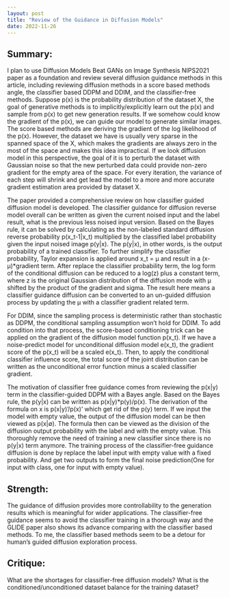 ```yaml
---
layout: post
title: "Review of the Guidance in Diffusion Models"
date: 2022-11-26
---
```

## Summary:

I plan to use Diffusion Models Beat GANs on Image Synthesis NIPS2021 paper as a foundation and review several diffusion guidance methods in this article, including reviewing diffusion methods in a score based methods angle, the classifier based DDPM and DDIM, and the classifier-free methods.
Suppose p(x) is the probability distribution of the dataset X, the goal of generative methods is to implicitly/explicitly learn out the p(x) and sample from p(x) to get new generation results. If we somehow could know the gradient of the p(x), we can guide our model to generate similar images. The score based methods are deriving the gradient of the log likelihood of the p(x). However, the dataset we have is usually very sparse in the spanned space of the X, which makes the gradients are always zero in the most of the space and makes this idea impractical. If we look diffusion model in this perspective, the goal of it is to perturb the dataset with Gaussian noise so that the new perturbed data could provide non-zero gradient for the empty area of the space. For every iteration, the variance of each step will shrink and get lead the model to a more and more accurate gradient estimation area provided by dataset X.

The paper provided a comprehensive review on how classifier guided diffusion model is developed. The classifier guidance for diffusion reverse model overall can be written as given the current noised input and the label result, what is the previous less noised input version. Based on the Bayes rule, it can be solved by calculating as the non-labeled standard diffusion reverse probability p(x_t-1\|x_t) multiplied by the classified label probability given the input noised image p(y\|x). The p(y\|x), in other words, is the output probability of a trained classifier. To further simplify the classifier probability, Taylor expansion is applied around x_t = μ and result in a (x- μ)*gradient term. After replace the classifier probability term, the log form of the conditional diffusion can be reduced to a log(z) plus a constant term, where z is the original Gaussian distribution of the diffusion mode with μ shifted by the product of the gradient and sigma. The result here means a classifier guidance diffusion can be converted to an un-guided diffusion process by updating the μ with a classifier gradient related term.

For DDIM, since the sampling process is deterministic rather than stochastic as DDPM, the conditional sampling assumption won’t hold for DDIM. To add condition into that process, the score-based conditioning trick can be applied on the gradient of the diffusion model function p(x_t). If we have a noise-predict model for unconditional diffusion model e(x_t), the gradient score of the p(x_t) will be a scaled e(x_t). Then, to apply the conditional classifier influence score, the total score of the joint distribution can be written as the unconditional error function minus a scaled classifier gradient.

The motivation of classifier free guidance comes from reviewing the p(x\|y) term in the classifier-guided DDPM with a Bayes angle. Based on the Bayes rule, the p(y\|x) can be written as p(x\|y)*p(y)/p(x). The derivation of the formula on x is p(x\|y)’/p(x)’ which get rid of the p(y) term. If we input the model with empty value, the output of the diffusion model can be then viewed as p(x\|∅). The formula then can be viewed as the division of the diffusion output probability with the label and with the empty value. This thoroughly remove the need of training a new classifier since there is no p(y\|x) term anymore. The training process of the classifier-free guidance diffusion is done by replace the label input with empty value with a fixed probability. And get two outputs to form the final noise prediction(One for input with class, one for input with empty value).

## Strength:
The guidance of diffusion provides more controllability to the generation results which is meaningful for wider applications. The classifier-free guidance seems to avoid the classifier training in a thorough way and the GLIDE paper also shows its advance comparing with the classifier based methods. To me, the classifier based methods seem to be a detour for human’s guided diffusion exploration process.

## Critique:
What are the shortages for classifier-free diffusion models? What is the conditioned/unconditioned dataset balance for the training dataset? 
